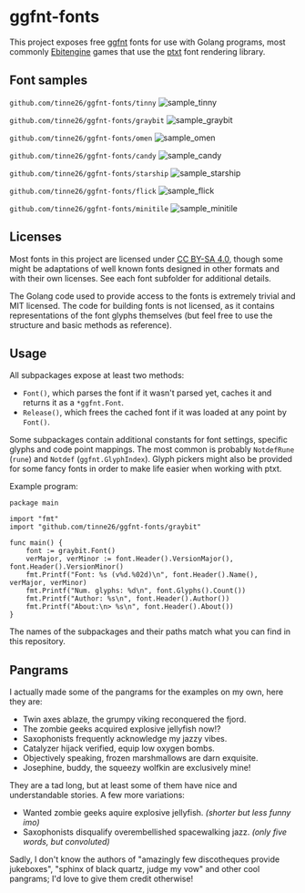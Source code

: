 # ggfnt-fonts

This project exposes free [ggfnt](https://github.com/tinne26/ggfnt) fonts for use with Golang programs, most commonly [Ebitengine](https://github.com/hajimehoshi/ebiten) games that use the [ptxt](https://github.com/tinne26/ptxt) font rendering library.

## Font samples

`github.com/tinne26/ggfnt-fonts/tinny`
![sample_tinny](https://github.com/tinne26/ggfnt-fonts/assets/95440833/a87208ad-e963-470d-91d2-a8a8348ef10b)

`github.com/tinne26/ggfnt-fonts/graybit`
![sample_graybit](https://github.com/tinne26/ggfnt-fonts/assets/95440833/66f07930-bde0-4e23-8adf-82e2a60487f7)

`github.com/tinne26/ggfnt-fonts/omen`
![sample_omen](https://github.com/tinne26/ggfnt-fonts/assets/95440833/b08fdc74-cc46-4d4a-8a8c-4c9f44a999d1)

`github.com/tinne26/ggfnt-fonts/candy`
![sample_candy](https://github.com/user-attachments/assets/00f377b1-985e-4061-b367-32bd055e5a03)

`github.com/tinne26/ggfnt-fonts/starship`
![sample_starship](https://github.com/tinne26/ggfnt-fonts/assets/95440833/c4309f82-1a38-475a-932b-defdecaf396e)

`github.com/tinne26/ggfnt-fonts/flick`
![sample_flick](https://github.com/tinne26/ggfnt-fonts/assets/95440833/244ae966-8191-4544-933b-8fb6954598c0)

`github.com/tinne26/ggfnt-fonts/minitile`
![sample_minitile](https://github.com/user-attachments/assets/7c410318-c395-43c5-9bda-51c6e26e6f4f)


## Licenses

Most fonts in this project are licensed under [CC BY-SA 4.0](https://creativecommons.org/licenses/by-sa/4.0/), though some might be adaptations of well known fonts designed in other formats and with their own licenses. See each font subfolder for additional details.

The Golang code used to provide access to the fonts is extremely trivial and MIT licensed. The code for building fonts is not licensed, as it contains representations of the font glyphs themselves (but feel free to use the structure and basic methods as reference).

## Usage

All subpackages expose at least two methods:
- `Font()`, which parses the font if it wasn't parsed yet, caches it and returns it as a `*ggfnt.Font`.
- `Release()`, which frees the cached font if it was loaded at any point by `Font()`.

Some subpackages contain additional constants for font settings, specific glyphs and code point mappings. The most common is probably `NotdefRune` (`rune`) and `Notdef` (`ggfnt.GlyphIndex`). Glyph pickers might also be provided for some fancy fonts in order to make life easier when working with ptxt.

Example program:
```Golang
package main

import "fmt"
import "github.com/tinne26/ggfnt-fonts/graybit"

func main() {
	font := graybit.Font()
	verMajor, verMinor := font.Header().VersionMajor(), font.Header().VersionMinor()
	fmt.Printf("Font: %s (v%d.%02d)\n", font.Header().Name(), verMajor, verMinor)
	fmt.Printf("Num. glyphs: %d\n", font.Glyphs().Count())
	fmt.Printf("Author: %s\n", font.Header().Author())
	fmt.Printf("About:\n> %s\n", font.Header().About())
}
```
The names of the subpackages and their paths match what you can find in this repository.

## Pangrams

I actually made some of the pangrams for the examples on my own, here they are:
- Twin axes ablaze, the grumpy viking reconquered the fjord.
- The zombie geeks acquired explosive jellyfish now!?
- Saxophonists frequently acknowledge my jazzy vibes.
- Catalyzer hijack verified, equip low oxygen bombs.
- Objectively speaking, frozen marshmallows are darn exquisite.
- Josephine, buddy, the squeezy wolfkin are exclusively mine!

They are a tad long, but at least some of them have nice and understandable stories. A few more variations:
- Wanted zombie geeks aquire explosive jellyfish. *(shorter but less funny imo)*
- Saxophonists disqualify overembellished spacewalking jazz. *(only five words, but convoluted)*

Sadly, I don't know the authors of "amazingly few discotheques provide jukeboxes", "sphinx of black quartz, judge my vow" and other cool pangrams; I'd love to give them credit otherwise!
